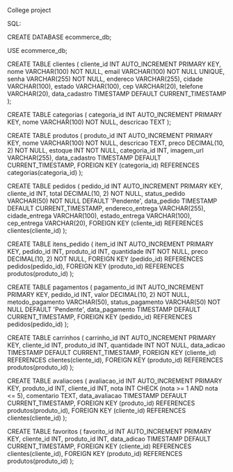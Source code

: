 College project

SQL:

CREATE DATABASE ecommerce_db;

USE ecommerce_db;

CREATE TABLE clientes ( cliente_id INT AUTO_INCREMENT PRIMARY KEY, nome VARCHAR(100) NOT NULL, email VARCHAR(100) NOT NULL UNIQUE, senha VARCHAR(255) NOT NULL, endereco VARCHAR(255), cidade VARCHAR(100), estado VARCHAR(100), cep VARCHAR(20), telefone VARCHAR(20), data_cadastro TIMESTAMP DEFAULT CURRENT_TIMESTAMP );

CREATE TABLE categorias ( categoria_id INT AUTO_INCREMENT PRIMARY KEY, nome VARCHAR(100) NOT NULL, descricao TEXT );

CREATE TABLE produtos ( produto_id INT AUTO_INCREMENT PRIMARY KEY, nome VARCHAR(100) NOT NULL, descricao TEXT, preco DECIMAL(10, 2) NOT NULL, estoque INT NOT NULL, categoria_id INT, imagem_url VARCHAR(255), data_cadastro TIMESTAMP DEFAULT CURRENT_TIMESTAMP, FOREIGN KEY (categoria_id) REFERENCES categorias(categoria_id) );

CREATE TABLE pedidos ( pedido_id INT AUTO_INCREMENT PRIMARY KEY, cliente_id INT, total DECIMAL(10, 2) NOT NULL, status_pedido VARCHAR(50) NOT NULL DEFAULT 'Pendente', data_pedido TIMESTAMP DEFAULT CURRENT_TIMESTAMP, endereco_entrega VARCHAR(255), cidade_entrega VARCHAR(100), estado_entrega VARCHAR(100), cep_entrega VARCHAR(20), FOREIGN KEY (cliente_id) REFERENCES clientes(cliente_id) );

CREATE TABLE itens_pedido ( item_id INT AUTO_INCREMENT PRIMARY KEY, pedido_id INT, produto_id INT, quantidade INT NOT NULL, preco DECIMAL(10, 2) NOT NULL, FOREIGN KEY (pedido_id) REFERENCES pedidos(pedido_id), FOREIGN KEY (produto_id) REFERENCES produtos(produto_id) );

CREATE TABLE pagamentos ( pagamento_id INT AUTO_INCREMENT PRIMARY KEY, pedido_id INT, valor DECIMAL(10, 2) NOT NULL, metodo_pagamento VARCHAR(50), status_pagamento VARCHAR(50) NOT NULL DEFAULT 'Pendente', data_pagamento TIMESTAMP DEFAULT CURRENT_TIMESTAMP, FOREIGN KEY (pedido_id) REFERENCES pedidos(pedido_id) );

CREATE TABLE carrinhos ( carrinho_id INT AUTO_INCREMENT PRIMARY KEY, cliente_id INT, produto_id INT, quantidade INT NOT NULL, data_adicao TIMESTAMP DEFAULT CURRENT_TIMESTAMP, FOREIGN KEY (cliente_id) REFERENCES clientes(cliente_id), FOREIGN KEY (produto_id) REFERENCES produtos(produto_id) );

CREATE TABLE avaliacoes ( avaliacao_id INT AUTO_INCREMENT PRIMARY KEY, produto_id INT, cliente_id INT, nota INT CHECK (nota >= 1 AND nota <= 5), comentario TEXT, data_avaliacao TIMESTAMP DEFAULT CURRENT_TIMESTAMP, FOREIGN KEY (produto_id) REFERENCES produtos(produto_id), FOREIGN KEY (cliente_id) REFERENCES clientes(cliente_id) );

CREATE TABLE favoritos ( favorito_id INT AUTO_INCREMENT PRIMARY KEY, cliente_id INT, produto_id INT, data_adicao TIMESTAMP DEFAULT CURRENT_TIMESTAMP, FOREIGN KEY (cliente_id) REFERENCES clientes(cliente_id), FOREIGN KEY (produto_id) REFERENCES produtos(produto_id) );
